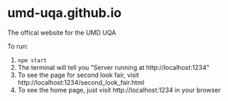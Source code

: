 # umd-uqa.github.io
The offical website for the UMD UQA

To run: 
1. `npm start`
2. The terminal will tell you "Server running at http://localhost:1234"
3. To see the page for second look fair, visit http://localhost:1234/second_look_fair.html
4. To see the home page, just visit http://localhost:1234 in your browser

